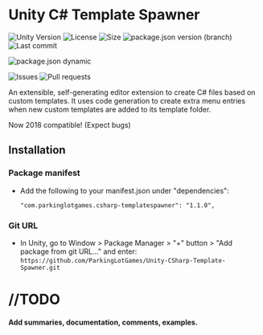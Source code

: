 # Unity C# Template Spawner
![Unity Version](https://img.shields.io/badge/Unity-2018.1%2B-blue?style=plastic) ![License](https://img.shields.io/github/license/ParkingLotGames/Unity-CSharp-Template-Spawner?style=plastic) ![Size](https://img.shields.io/github/repo-size/ParkingLotGames/Unity-CSharp-Template-Spawner?style=plastic) ![package.json version (branch)](https://img.shields.io/github/package-json/v/ParkingLotGames/Unity-CSharp-Template-Spawner/main?style=plastic) ![Last commit](https://img.shields.io/github/last-commit/ParkingLotGames/Unity-CSharp-Template-Spawner?style=plastic)

![package.json dynamic](https://img.shields.io/github/package-json/keywords/ParkingLotGames/Unity-CSharp-Template-Spawner?style=plastic)

![Issues](https://img.shields.io/github/issues-raw/ParkingLotGames/Unity-CSharp-Template-Spawner?style=plastic) ![Pull requests](https://img.shields.io/github/issues-pr-raw/ParkingLotGames/Unity-CSharp-Template-Spawner?style=plastic)

An extensible, self-generating editor extension to create C# files based on custom templates. It uses code generation to create extra menu entries when new custom templates are added to its template folder.

Now 2018 compatible! (Expect bugs)

## Installation 
### Package manifest
* Add the following to your manifest.json under "dependencies":

  ```"com.parkinglotgames.csharp-templatespawner": "1.1.0",```
### Git URL
* In Unity, go to Window > Package Manager > "+" button > "Add package from git URL..." and enter:
```https://github.com/ParkingLotGames/Unity-CSharp-Template-Spawner.git```


# //TODO

#### Add summaries, documentation, comments, examples.
